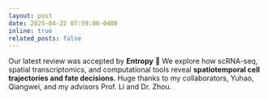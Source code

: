 ```yaml
---
layout: post
date: 2025-04-22 07:59:00-0400
inline: true
related_posts: false
---
```


Our latest review was accepted by **Entropy** :tada: We explore how scRNA-seq, spatial transcriptomics, and computational tools reveal **spatiotemporal cell trajectories and fate decisions**. Huge thanks to my collaborators, Yuhao, Qiangwei, and my advisors Prof. Li and Dr. Zhou.


